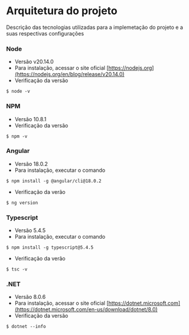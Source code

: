 # Arquitetura do projeto
Descrição das tecnologias utilizadas para a implemetação do projeto e a suas respectivas configurações

### Node
- Versão v20.14.0
- Para instalação, acessar o site oficial [https://nodejs.org](https://nodejs.org/en/blog/release/v20.14.0)
- Verificação da versão
```
$ node -v
```

### NPM
- Versão 10.8.1
- Verificação da versão
```
$ npm -v
```
### Angular
- Versão 18.0.2  
- Para instalação, executar o comando
```
$ npm install -g @angular/cli@18.0.2
```
- Verificação da verão
```
$ ng version
```
### Typescript
- Versão 5.4.5  
- Para instalação, executar o comando
```
$ npm install -g typescript@5.4.5
```
- Verificação da verão
```
$ tsc -v
```

### .NET
- Versão 8.0.6 
- Para instalação, acessar o site oficial [https://dotnet.microsoft.com](https://dotnet.microsoft.com/en-us/download/dotnet/8.0)
- Verificação da versão
```
$ dotnet --info